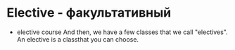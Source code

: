 # Elective - факультативный

- elective course And then, we have a few classes that we call "electives". An elective is a classthat you can choose.
